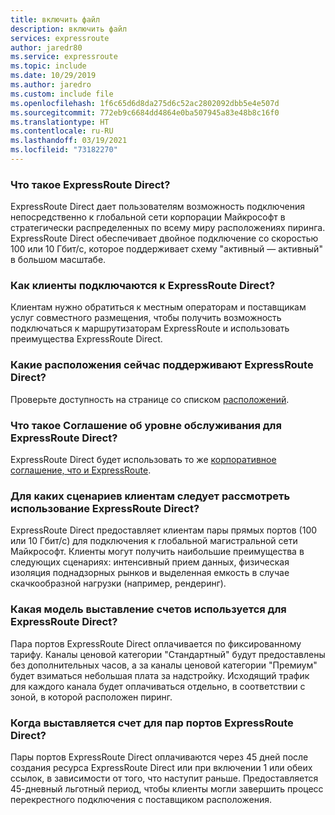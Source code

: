 ```yaml
---
title: включить файл
description: включить файл
services: expressroute
author: jaredr80
ms.service: expressroute
ms.topic: include
ms.date: 10/29/2019
ms.author: jaredro
ms.custom: include file
ms.openlocfilehash: 1f6c65d6d8da275d6c52ac2802092dbb5e4e507d
ms.sourcegitcommit: 772eb9c6684dd4864e0ba507945a83e48b8c16f0
ms.translationtype: HT
ms.contentlocale: ru-RU
ms.lasthandoff: 03/19/2021
ms.locfileid: "73182270"
---
```

### <a name="what-is-expressroute-direct"></a>Что такое ExpressRoute Direct?

ExpressRoute Direct дает пользователям возможность подключения непосредственно к глобальной сети корпорации Майкрософт в стратегически распределенных по всему миру расположениях пиринга. ExpressRoute Direct обеспечивает двойное подключение со скоростью 100 или 10 Гбит/с, которое поддерживает схему "активный — активный" в большом масштабе. 

### <a name="how-do-customers-connect-to-expressroute-direct"></a>Как клиенты подключаются к ExpressRoute Direct? 

Клиентам нужно обратиться к местным операторам и поставщикам услуг совместного размещения, чтобы получить возможность подключаться к маршрутизаторам ExpressRoute и использовать преимущества ExpressRoute Direct.

### <a name="what-locations-currently-support-expressroute-direct"></a>Какие расположения сейчас поддерживают ExpressRoute Direct? 

Проверьте доступность на странице со списком [расположений](../articles/expressroute/expressroute-locations-providers.md). 

### <a name="what-is-the-sla-for-expressroute-direct"></a>Что такое Соглашение об уровне обслуживания для ExpressRoute Direct?

ExpressRoute Direct будет использовать то же [корпоративное соглашение, что и ExpressRoute](https://azure.microsoft.com/support/legal/sla/expressroute/v1_3/). 

### <a name="what-scenarios-should-customers-consider-with-expressroute-direct"></a>Для каких сценариев клиентам следует рассмотреть использование ExpressRoute Direct?  

ExpressRoute Direct предоставляет клиентам пары прямых портов (100 или 10 Гбит/с) для подключения к глобальной магистральной сети Майкрософт. Клиенты могут получить наибольшие преимущества в следующих сценариях: интенсивный прием данных, физическая изоляция поднадзорных рынков и выделенная емкость в случае скачкообразной нагрузки (например, рендеринг). 

### <a name="what-is-the-billing-model-for-expressroute-direct"></a>Какая модель выставление счетов используется для ExpressRoute Direct? 

Пара портов ExpressRoute Direct оплачивается по фиксированному тарифу. Каналы ценовой категории "Стандартный" будут предоставлены без дополнительных часов, а за каналы ценовой категории "Премиум" будет взиматься небольшая плата за надстройку. Исходящий трафик для каждого канала будет оплачиваться отдельно, в соответствии с зоной, в которой расположен пиринг.

### <a name="when-does-billing-start-for-the-expressroute-direct-port-pairs"></a>Когда выставляется счет для пар портов ExpressRoute Direct?

Пары портов ExpressRoute Direct оплачиваются через 45 дней после создания ресурса ExpressRoute Direct или при включении 1 или обеих ссылок, в зависимости от того, что наступит раньше. Предоставляется 45-дневный льготный период, чтобы клиенты могли завершить процесс перекрестного подключения с поставщиком расположения.
